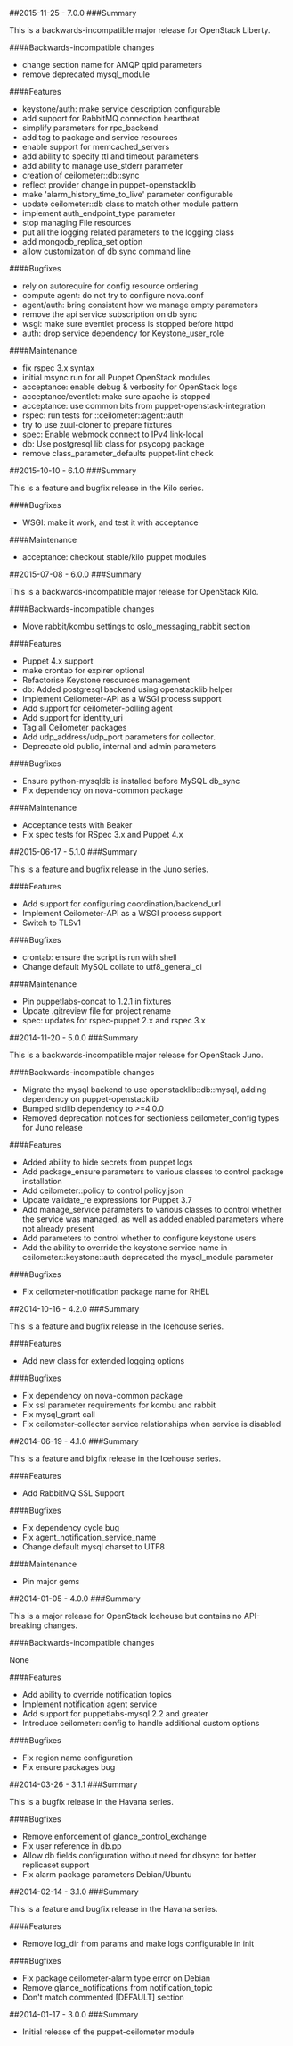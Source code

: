 ##2015-11-25 - 7.0.0
###Summary

This is a backwards-incompatible major release for OpenStack Liberty.

####Backwards-incompatible changes
- change section name for AMQP qpid parameters
- remove deprecated mysql_module

####Features
- keystone/auth: make service description configurable
- add support for RabbitMQ connection heartbeat
- simplify parameters for rpc_backend
- add tag to package and service resources
- enable support for memcached_servers
- add ability to specify ttl and timeout parameters
- add ability to manage use_stderr parameter
- creation of ceilometer::db::sync
- reflect provider change in puppet-openstacklib
- make 'alarm_history_time_to_live' parameter configurable
- update ceilometer::db class to match other module pattern
- implement auth_endpoint_type parameter
- stop managing File resources
- put all the logging related parameters to the logging class
- add mongodb_replica_set option
- allow customization of db sync command line

####Bugfixes
- rely on autorequire for config resource ordering
- compute agent: do not try to configure nova.conf
- agent/auth: bring consistent how we manage empty parameters
- remove the api service subscription on db sync
- wsgi: make sure eventlet process is stopped before httpd
- auth: drop service dependency for Keystone_user_role

####Maintenance
- fix rspec 3.x syntax
- initial msync run for all Puppet OpenStack modules
- acceptance: enable debug & verbosity for OpenStack logs
- acceptance/eventlet: make sure apache is stopped
- acceptance: use common bits from puppet-openstack-integration
- rspec: run tests for ::ceilometer::agent::auth
- try to use zuul-cloner to prepare fixtures
- spec: Enable webmock connect to IPv4 link-local
- db: Use postgresql lib class for psycopg package
- remove class_parameter_defaults puppet-lint check

##2015-10-10 - 6.1.0
###Summary

This is a feature and bugfix release in the Kilo series.

####Bugfixes
- WSGI: make it work, and test it with acceptance

####Maintenance
- acceptance: checkout stable/kilo puppet modules

##2015-07-08 - 6.0.0
###Summary

This is a backwards-incompatible major release for OpenStack Kilo.

####Backwards-incompatible changes
- Move rabbit/kombu settings to oslo_messaging_rabbit section

####Features
- Puppet 4.x support
- make crontab for expirer optional
- Refactorise Keystone resources management
- db: Added postgresql backend using openstacklib helper
- Implement Ceilometer-API as a WSGI process support
- Add support for ceilometer-polling agent
- Add support for identity_uri
- Tag all Ceilometer packages
- Add udp_address/udp_port parameters for collector.
- Deprecate old public, internal and admin parameters

####Bugfixes
- Ensure python-mysqldb is installed before MySQL db_sync
- Fix dependency on nova-common package

####Maintenance
- Acceptance tests with Beaker
- Fix spec tests for RSpec 3.x and Puppet 4.x


##2015-06-17 - 5.1.0
###Summary

This is a feature and bugfix release in the Juno series.

####Features
- Add support for configuring coordination/backend_url
- Implement Ceilometer-API as a WSGI process support
- Switch to TLSv1

####Bugfixes
- crontab: ensure the script is run with shell
- Change default MySQL collate to utf8_general_ci

####Maintenance
- Pin puppetlabs-concat to 1.2.1 in fixtures
- Update .gitreview file for project rename
- spec: updates for rspec-puppet 2.x and rspec 3.x

##2014-11-20 - 5.0.0
###Summary

This is a backwards-incompatible major release for OpenStack Juno.

####Backwards-incompatible changes
- Migrate the mysql backend to use openstacklib::db::mysql, adding dependency
  on puppet-openstacklib
- Bumped stdlib dependency to >=4.0.0
- Removed deprecation notices for sectionless ceilometer_config types for Juno
  release

####Features
- Added ability to hide secrets from puppet logs
- Add package_ensure parameters to various classes to control package
  installation
- Add ceilometer::policy to control policy.json
- Update validate_re expressions for Puppet 3.7
- Add manage_service parameters to various classes to control whether the
  service was managed, as well as added enabled parameters where not already
  present
- Add parameters to control whether to configure keystone users
- Add the ability to override the keystone service name in
  ceilometer::keystone::auth
  deprecated the mysql_module parameter

####Bugfixes
- Fix ceilometer-notification package name for RHEL

##2014-10-16 - 4.2.0
###Summary

This is a feature and bugfix release in the Icehouse series.

####Features
- Add new class for extended logging options

####Bugfixes
- Fix dependency on nova-common package
- Fix ssl parameter requirements for kombu and rabbit
- Fix mysql_grant call
- Fix ceilometer-collecter service relationships when service is disabled

##2014-06-19 - 4.1.0
###Summary

This is a feature and bigfix release in the Icehouse series.

####Features
- Add RabbitMQ SSL Support

####Bugfixes
- Fix dependency cycle bug
- Fix agent_notification_service_name
- Change default mysql charset to UTF8

####Maintenance
- Pin major gems

##2014-01-05 - 4.0.0
###Summary

This is a major release for OpenStack Icehouse but contains no API-breaking
changes.

####Backwards-incompatible changes

None

####Features
- Add ability to override notification topics
- Implement notification agent service
- Add support for puppetlabs-mysql 2.2 and greater
- Introduce ceilometer::config to handle additional custom options

####Bugfixes
- Fix region name configuration
- Fix ensure packages bug

##2014-03-26 - 3.1.1
###Summary

This is a bugfix release in the Havana series.

####Bugfixes
- Remove enforcement of glance_control_exchange
- Fix user reference in db.pp
- Allow db fields configuration without need for dbsync for better replicaset
  support
- Fix alarm package parameters Debian/Ubuntu

##2014-02-14 - 3.1.0
###Summary

This is a feature and bugfix release in the Havana series.

####Features
- Remove log_dir from params and make logs configurable in init

####Bugfixes
- Fix package ceilometer-alarm type error on Debian
- Remove glance_notifications from notification_topic
- Don't match commented [DEFAULT] section

##2014-01-17 - 3.0.0
###Summary

- Initial release of the puppet-ceilometer module
